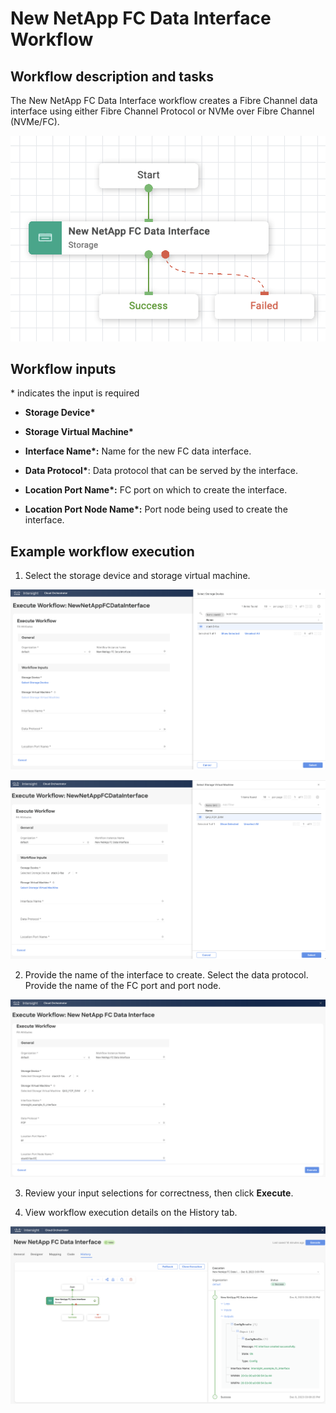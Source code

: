 # New NetApp FC Data Interface Workflow

## Workflow description and tasks

The New NetApp FC Data Interface workflow creates a Fibre Channel data
interface using either Fibre Channel Protocol or NVMe over Fibre Channel
(NVMe/FC).

![](../images/NewNetAppFCDataInterface/ae25c21b2fae69a86f781a1f45b27ffa0ef8355a.png)

## Workflow inputs
\* indicates the input is required

- **Storage Device\***

- **Storage Virtual Machine\***

- **Interface Name\*:** Name for the new FC data interface.

- **Data Protocol\***: Data protocol that can be served by the interface.

- **Location Port Name\*:** FC port on which to create the interface.

- **Location Port Node Name\*:** Port node being used to create the
interface.

## Example workflow execution

1.  Select the storage device and storage virtual machine.

![](../images/NewNetAppFCDataInterface/b9a0b8d7b0ea268acc78980ba7a5e449e07d526c.png)

![](../images/NewNetAppFCDataInterface/5ad6ed3f2fcc07102d698f28de0bfcd4df9783af.png)

2.  Provide the name of the interface to create. Select the data
    protocol. Provide the name of the FC port and port node.

![](../images/NewNetAppFCDataInterface/0b6a5988894d85c7b09244702cfeaf9fc90dfce3.png)

3.  Review your input selections for correctness, then click **Execute**.

4.  View workflow execution details on the History tab.

![](../images/NewNetAppFCDataInterface/b514a141bba274c29244ecde153033a68aa7816d.png)